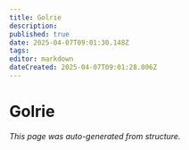 ```yaml
---
title: Golrie
description: 
published: true
date: 2025-04-07T09:01:30.148Z
tags: 
editor: markdown
dateCreated: 2025-04-07T09:01:28.006Z
---
```


# Golrie

*This page was auto-generated from structure.*
